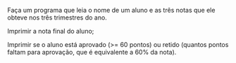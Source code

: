 Faça um programa que leia o nome de um aluno e as três notas que ele obteve nos três trimestres do ano.

Imprimir a nota final do aluno;

Imprimir se o aluno está aprovado (>= 60 pontos) ou retido (quantos pontos faltam para aprovação, que é equivalente a 60% da nota).
